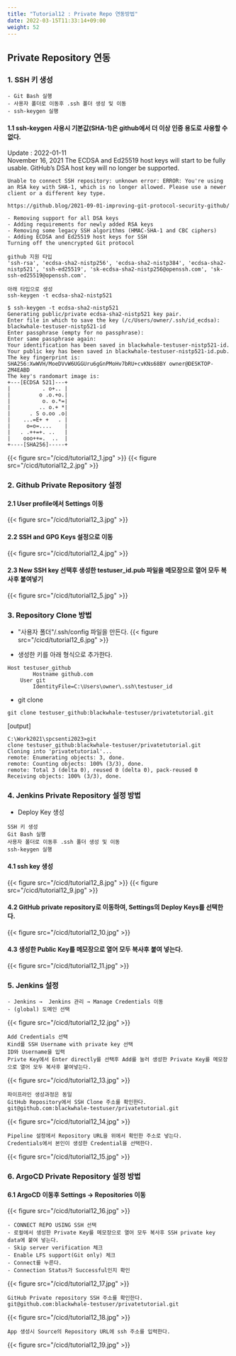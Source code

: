 ```yaml
---
title: "Tutorial12 : Private Repo 연동방법"
date: 2022-03-15T11:33:14+09:00
weight: 52
---
```


## Private Repository 연동

### 1. SSH 키 생성
``` 
- Git Bash 실행
- 사용자 폴더로 이동후 .ssh 폴더 생성 및 이동
- ssh-keygen 실행
```

#### 1.1 ssh-keygen 사용시 기본값(SHA-1)은 github에서 더 이상 인증 용도로 사용할 수 없다. 
Update : 2022-01-11  
November 16, 2021	The ECDSA and Ed25519 host keys will start to be fully usable. GitHub’s DSA host key will no longer be supported.

```
Unable to connect SSH repository: unknown error: ERROR: You're using an RSA key with SHA-1, which is no longer allowed. Please use a newer client or a different key type.
```
```
https://github.blog/2021-09-01-improving-git-protocol-security-github/

- Removing support for all DSA keys
- Adding requirements for newly added RSA keys
- Removing some legacy SSH algorithms (HMAC-SHA-1 and CBC ciphers)
- Adding ECDSA and Ed25519 host keys for SSH
Turning off the unencrypted Git protocol

github 지원 타입
'ssh-rsa', 'ecdsa-sha2-nistp256', 'ecdsa-sha2-nistp384', 'ecdsa-sha2-nistp521', 'ssh-ed25519', 'sk-ecdsa-sha2-nistp256@openssh.com', 'sk-ssh-ed25519@openssh.com'.  

아래 타입으로 생성
ssh-keygen -t ecdsa-sha2-nistp521
```

```
$ ssh-keygen -t ecdsa-sha2-nistp521
Generating public/private ecdsa-sha2-nistp521 key pair.
Enter file in which to save the key (/c/Users/owner/.ssh/id_ecdsa): blackwhale-testuser-nistp521-id
Enter passphrase (empty for no passphrase):
Enter same passphrase again:
Your identification has been saved in blackwhale-testuser-nistp521-id.
Your public key has been saved in blackwhale-testuser-nistp521-id.pub.
The key fingerprint is:
SHA256:XwWVH/MoeDVvW6UGGUru6gGnPMoHv7bRU+cvKNs68BY owner@DESKTOP-2M4EABD
The key's randomart image is:
+---[ECDSA 521]---+
|          . o+.. |
|         o .o.+o.|
|          o. o.*=|
|         .. o.+ *|
|      . S o.oo .o|
|    ...=E+ +   . |
|     o=o=....    |
|   . .++=+. ..   |
|    ooo++=.  ..  |
+----[SHA256]-----+

```

{{< figure src="/cicd/tutorial12_1.jpg" >}}
{{< figure src="/cicd/tutorial12_2.jpg" >}}

### 2. Github Private Repository 설정  
#### 2.1 User profile에서 Settings 이동
{{< figure src="/cicd/tutorial12_3.jpg" >}}

#### 2.2 SSH and GPG Keys 설정으로 이동  
{{< figure src="/cicd/tutorial12_4.jpg" >}}

#### 2.3 New SSH key 선택후 생성한 testuser_id.pub 파일을 메모장으로 열어 모두 복사후 붙여넣기
{{< figure src="/cicd/tutorial12_5.jpg" >}}

### 3. Repository Clone 방법
- "사용자 폴더"/.ssh/config 파일을 만든다. 
{{< figure src="/cicd/tutorial12_6.jpg" >}}

- 생성한 키를 아래 형식으로 추가한다. 
```
Host testuser_github
        Hostname github.com
    User git
        IdentityFile=C:\Users\owner\.ssh\testuser_id
```

- git clone
```
git clone testuser_github:blackwhale-testuser/privatetutorial.git
```
[output]
```
C:\Work2021\spcsenti2023>git
clone testuser_github:blackwhale-testuser/privatetutorial.git
Cloning into 'privatetutorial'...
remote: Enumerating objects: 3, done.
remote: Counting objects: 100% (3/3), done.
remote: Total 3 (delta 0), reused 0 (delta 0), pack-reused 0
Receiving objects: 100% (3/3), done.
```

### 4. Jenkins Private Repository 설정 방법
- Deploy Key 생성
```
SSH 키 생성
Git Bash 실행
사용자 폴더로 이동후 .ssh 폴더 생성 및 이동
ssh-keygen 실행
```
#### 4.1 ssh key 생성  
{{< figure src="/cicd/tutorial12_8.jpg" >}}
{{< figure src="/cicd/tutorial12_9.jpg" >}}

#### 4.2 GitHub private repository로 이동하여, Settings의 Deploy Keys를 선택한다. 
{{< figure src="/cicd/tutorial12_10.jpg" >}}

#### 4.3 생성한 Public Key를 메모장으로 열어 모두 복사후 붙여 넣는다. 
{{< figure src="/cicd/tutorial12_11.jpg" >}}

### 5. Jenkins 설정
```
- Jenkins →  Jenkins 관리 → Manage Credentials 이동
- (global) 도메인 선택
```
{{< figure src="/cicd/tutorial12_12.jpg" >}}

```
Add Credentials 선택
Kind를 SSH Username with private key 선택
ID와 Username을 입력
Privte Key에서 Enter directly를 선택후 Add를 눌러 생성한 Private Key를 메모장으로 열어 모두 복사후 붙여넣는다. 
```
{{< figure src="/cicd/tutorial12_13.jpg" >}}

```
파이프라인 생성과정은 동일
GitHub Repository에서 SSH Clone 주소를 확인한다. 
git@github.com:blackwhale-testuser/privatetutorial.git
```
{{< figure src="/cicd/tutorial12_14.jpg" >}}

```
Pipeline 설정에서 Repository URL을 위에서 확인한 주소로 넣는다. 
Credentials에서 본인이 생성한 Credential을 선택한다. 
```
{{< figure src="/cicd/tutorial12_15.jpg" >}}

### 6. ArgoCD Private Repository 설정 방법
#### 6.1 ArgoCD 이동후 Settings → Repositories 이동
{{< figure src="/cicd/tutorial12_16.jpg" >}}

```
- CONNECT REPO USING SSH 선택
- 로컬에서 생성한 Private Key를 메모장으로 열어 모두 복사후 SSH private key data에 붙여 넣는다. 
- Skip server verification 체크
- Enable LFS support(Git only) 체크
- Connect를 누른다. 
- Connection Status가 Successful인지 확인
```
{{< figure src="/cicd/tutorial12_17.jpg" >}}

```
GitHub Private repository SSH 주소를 확인한다. 
git@github.com:blackwhale-testuser/privatetutorial.git
```
{{< figure src="/cicd/tutorial12_18.jpg" >}}

```
App 생성시 Source의 Repository URL에 ssh 주소를 입력한다. 
```
{{< figure src="/cicd/tutorial12_19.jpg" >}}